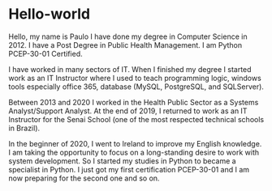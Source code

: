 # Hello-world
Hello, my name is Paulo I have done my degree in Computer Science in 2012. I have a Post Degree in Public Health Management. I am Python PCEP-30-01 Certified. 

I have worked in many sectors of IT. When I finished my degree I started work as an IT Instructor where I used to teach programming logic, windows tools especially office 365, database (MySQL, PostgreSQL, and SQLServer).

Between 2013 and 2020 I worked in the Health Public Sector as a Systems Analyst/Support Analyst.
At the end of 2019, I returned to work as an IT Instructor for the Senai School (one of the most respected technical schools in Brazil).

In the beginner of 2020, I went to Ireland to improve my English knowledge. I am taking the opportunity to focus on a long-standing desire to work with system development. So I started my studies in Python to became a specialist in Python. I just got my first certification PCEP-30-01 and I am now preparing for the second one and so on.
